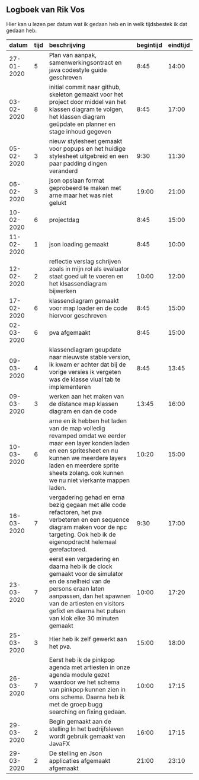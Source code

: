 ## Logboek van Rik Vos

Hier kan u lezen per datum wat ik gedaan heb en in welk tijdsbestek ik dat gedaan heb.

| datum      | tijd | beschrijving                                                                                                                                                                                                                                  | begintijd | eindtijd |
|:-----------|:-----|:----------------------------------------------------------------------------------------------------------------------------------------------------------------------------------------------------------------------------------------------|:----------|:---------|
| 27-01-2020 | 5    | Plan van aanpak, samenwerkingsontract en java codestyle guide geschreven                                                                                                                                                                      | 8:45      | 14:00    |
| 03-02-2020 | 8    | initial commit naar github, skeleton gemaakt voor het project door middel van het klassen diagram te volgen, het klassen diagram geüpdate en planner en stage inhoud gegeven                                                                  | 8:45      | 17:00    |
| 05-02-2020 | 3    | nieuw stylesheet gemaakt voor popups en het huidige stylesheet uitgebreid en een paar padding dingen veranderd                                                                                                                                | 9:30      | 11:30    |
| 06-02-2020 | 3    | json opslaan format geprobeerd te maken met arne maar het was niet gelukt                                                                                                                                                                     | 19:00     | 21:00    |
| 10-02-2020 | 6    | projectdag                                                                                                                                                                                                                                    | 8:45      | 15:00    |
| 11-02-2020 | 1    | json loading gemaakt                                                                                                                                                                                                                          | 8:45      | 10:00    |
| 12-02-2020 | 2    | reflectie verslag schrijven zoals in mijn rol als evaluator staat goed uit te voeren en het klsassendiagram bijwerken                                                                                                                         | 10:00     | 12:00    |
| 17-02-2020 | 6    | klassendiagram gemaakt voor map loader en de code hiervoor geschreven                                                                                                                                                                         | 8:45      | 15:00    |
| 02-03-2020 | 6    | pva afgemaakt                                                                                                                                                                                                                                 | 8:45      | 15:00    |
| 09-03-2020 | 4    | klassendiagram geupdate naar nieuwste stable version, ik kwam er achter dat bij de vorige versies ik vergeten was de klasse viual tab te implementeren                                                                                        | 8:45      | 13:45    |
| 09-03-2020 | 3    | werken aan het maken van de distance map klassen diagram en dan de code                                                                                                                                                                       | 13:45     | 16:00    |
| 10-03-2020 | 6    | arne en ik hebben het laden van de map volledig revamped omdat we eerder maar een layer konden laden en een spritesheet en nu kunnen we meerdere layers laden en meerdere sprite sheets zolang. ook kunnen we nu niet vierkante mappen laden. | 10:20     | 15:00    |
| 16-03-2020 | 7    | vergadering gehad en erna bezig gegaan met alle code refactoren, het pva verbeteren en een sequence diagram maken voor de npc targeting. Ook heb ik de eigenopdracht helemaal gerefactored.                                                   | 9:30      | 17:00    |
| 23-03-2020 | 7    | eerst een vergadering en daarna heb ik de clock gemaakt voor de simulator en de snelheid van de persons eraan laten aanpassen, dan het spawnen van de artiesten en visitors gefixt en daarna het pulsen van klok elke 30 minuten gemaakt      | 10:00     | 17:20    |
| 25-03-2020 | 3    | Hier heb ik zelf gewerkt aan het pva.                                                                                                                                                                                                         | 15:00     | 18:00    | 
| 26-03-2020 | 7    | Eerst heb ik de pinkpop agenda met artiesten in onze agenda module gezet waardoor we het schema van pinkpop kunnen zien in ons schema. Daarna heb ik met de groep bugg searching en fixing gedaan.                                            | 10:00     | 17:15     |
| 29-03-2020 | 2    | Begin gemaakt aan de stelling In het bedrijfsleven wordt gebruik gemaakt van JavaFX                                                                                                                                                           | 16:00     | 17:15     |
| 29-03-2020 | 2    | De stelling en Json applicaties afgemaakt afgemaakt                                                                                                                                                                                           | 21:00     | 23:10     |
